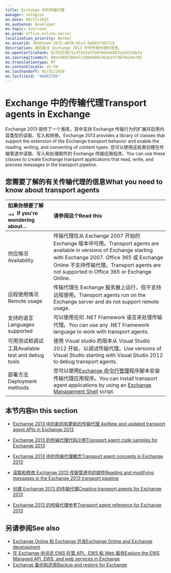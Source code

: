 ```yaml
---
title: Exchange 中的传输代理
manager: sethgros
ms.date: 09/17/2015
ms.audience: Developer
ms.topic: overview
ms.prod: office-online-server
localization_priority: Normal
ms.assetid: 36d63aa6-1b72-4670-b5c3-da685f3017cb
description: 查找有关 Exchange 2013 中的传输代理的信息。
ms.openlocfilehash: 62fb259672c47242a57b939deb4887e1e5519e2a
ms.sourcegitcommit: 88ec988f2bb67c1866d06b361615f3674a24e795
ms.translationtype: MT
ms.contentlocale: zh-CN
ms.lasthandoff: 05/31/2020
ms.locfileid: "44461756"
---
```

# <a name="transport-agents-in-exchange"></a><span data-ttu-id="49740-103">Exchange 中的传输代理</span><span class="sxs-lookup"><span data-stu-id="49740-103">Transport agents in Exchange</span></span>
  
<span data-ttu-id="49740-104">Exchange 2013 提供了一个类库，其中支持 Exchange 传输行为的扩展并启用内容类型的读取、写入和转换。</span><span class="sxs-lookup"><span data-stu-id="49740-104">Exchange 2013 provides a library of classes that support the extension of the Exchange transport behavior and enable the reading, writing, and converting of content types.</span></span> <span data-ttu-id="49740-105">您可以使用这些类创建在传输管道中读取、写入和处理邮件的 Exchange 传输应用程序。</span><span class="sxs-lookup"><span data-stu-id="49740-105">You can use these classes to create Exchange transport applications that read, write, and process messages in the transport pipeline.</span></span>
  
## <a name="what-you-need-to-know-about-transport-agents"></a><span data-ttu-id="49740-106">您需要了解的有关传输代理的信息</span><span class="sxs-lookup"><span data-stu-id="49740-106">What you need to know about transport agents</span></span>

|<span data-ttu-id="49740-107">如果你想要了解 .。。</span><span class="sxs-lookup"><span data-stu-id="49740-107">If you're wondering about…</span></span>|<span data-ttu-id="49740-108">请参阅这个</span><span class="sxs-lookup"><span data-stu-id="49740-108">Read this</span></span>|
|:-----|:-----|
|<span data-ttu-id="49740-109">供应情况</span><span class="sxs-lookup"><span data-stu-id="49740-109">Availability</span></span>  <br/> |<span data-ttu-id="49740-110">传输代理在从 Exchange 2007 开始的 Exchange 版本中可用。</span><span class="sxs-lookup"><span data-stu-id="49740-110">Transport agents are available in versions of Exchange starting with Exchange 2007.</span></span> <span data-ttu-id="49740-111">Office 365 或 Exchange Online 不支持传输代理。</span><span class="sxs-lookup"><span data-stu-id="49740-111">Transport agents are not supported in Office 365 or Exchange Online.</span></span>  <br/> |
|<span data-ttu-id="49740-112">远程使用情况</span><span class="sxs-lookup"><span data-stu-id="49740-112">Remote usage</span></span>  <br/> |<span data-ttu-id="49740-113">传输代理在 Exchange 服务器上运行，但不支持远程使用。</span><span class="sxs-lookup"><span data-stu-id="49740-113">Transport agents run on the Exchange server and do not support remote usage.</span></span>  <br/> |
|<span data-ttu-id="49740-114">支持的语言</span><span class="sxs-lookup"><span data-stu-id="49740-114">Languages supported</span></span>  <br/> |<span data-ttu-id="49740-115">可以使用任何 .NET Framework 语言来处理传输代理。</span><span class="sxs-lookup"><span data-stu-id="49740-115">You can use any .NET Framework language to work with transport agents.</span></span>  <br/> |
|<span data-ttu-id="49740-116">可用测试和调试工具</span><span class="sxs-lookup"><span data-stu-id="49740-116">Available test and debug tools</span></span>  <br/> |<span data-ttu-id="49740-117">使用 Visual studio 的版本从 Visual Studio 2012 开始，以调试传输代理。</span><span class="sxs-lookup"><span data-stu-id="49740-117">Use versions of Visual Studio starting with Visual Studio 2012 to debug transport agents.</span></span>  <br/> |
|<span data-ttu-id="49740-118">部署方法</span><span class="sxs-lookup"><span data-stu-id="49740-118">Deployment methods</span></span>  <br/> |<span data-ttu-id="49740-119">您可以使用[Exchange 命令行管理](../management/exchange-management-shell.md)程序脚本安装传输代理应用程序。</span><span class="sxs-lookup"><span data-stu-id="49740-119">You can install transport agent applications by using an [Exchange Management Shell](../management/exchange-management-shell.md) script.</span></span>  <br/> |
   
## <a name="in-this-section"></a><span data-ttu-id="49740-120">本节内容</span><span class="sxs-lookup"><span data-stu-id="49740-120">In this section</span></span>

- [<span data-ttu-id="49740-121">Exchange 2013 中的新的和更新的传输代理 Api</span><span class="sxs-lookup"><span data-stu-id="49740-121">New and updated transport agent APIs in Exchange 2013</span></span>](new-and-updated-transport-agent-apis-in-exchange-2013.md)
    
- [<span data-ttu-id="49740-122">Exchange 2013 的传输代理代码示例</span><span class="sxs-lookup"><span data-stu-id="49740-122">Transport agent code samples for Exchange 2013</span></span>](transport-agent-code-samples-for-exchange-2013.md)
    
- [<span data-ttu-id="49740-123">Exchange 2013 中的传输代理概念</span><span class="sxs-lookup"><span data-stu-id="49740-123">Transport agent concepts in Exchange 2013</span></span>](transport-agent-concepts-in-exchange-2013.md)
    
- [<span data-ttu-id="49740-124">读取和修改 Exchange 2013 传输管道中的邮件</span><span class="sxs-lookup"><span data-stu-id="49740-124">Reading and modifying messages in the Exchange 2013 transport pipeline</span></span>](reading-and-modifying-messages-in-the-exchange-2013-transport-pipeline.md)
    
- [<span data-ttu-id="49740-125">创建 Exchange 2013 的传输代理</span><span class="sxs-lookup"><span data-stu-id="49740-125">Creating transport agents for Exchange 2013</span></span>](creating-transport-agents-for-exchange-2013.md)
    
- [<span data-ttu-id="49740-126">Exchange 2013 的传输代理参考</span><span class="sxs-lookup"><span data-stu-id="49740-126">Transport agent reference for Exchange 2013</span></span>](transport-agent-reference-for-exchange-2013.md)
    
## <a name="see-also"></a><span data-ttu-id="49740-127">另请参阅</span><span class="sxs-lookup"><span data-stu-id="49740-127">See also</span></span>

- [<span data-ttu-id="49740-128">Exchange Online 和 Exchange 开发</span><span class="sxs-lookup"><span data-stu-id="49740-128">Exchange Online and Exchange development</span></span>](../exchange-server-development.md)    
- [<span data-ttu-id="49740-129">在 Exchange 中浏览 EWS 托管 API、EWS 和 Web 服务</span><span class="sxs-lookup"><span data-stu-id="49740-129">Explore the EWS Managed API, EWS, and web services in Exchange</span></span>](../exchange-web-services/explore-the-ews-managed-api-ews-and-web-services-in-exchange.md)   
- [<span data-ttu-id="49740-130">Exchange 备份和还原</span><span class="sxs-lookup"><span data-stu-id="49740-130">Backup and restore for Exchange</span></span>](../backup-restore/backup-and-restore-for-exchange-2013.md) 
    

